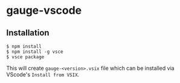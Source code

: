 # gauge-vscode

## Installation

```shell 
$ npm install 
$ npm install -g vsce 
$ vsce package 
```

This will create `gauge-<version>.vsix` file which can be installed via VScode's `Install from VSIX`.
